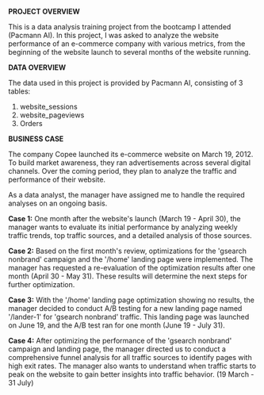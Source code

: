 **PROJECT OVERVIEW**

This is a data analysis training project from the bootcamp I attended (Pacmann AI). In this project, I was asked to analyze the website performance of an e-commerce company with various metrics, from the beginning of the website launch to several months of the website running.

**DATA OVERVIEW**

The data used in this project is provided by Pacmann AI, consisting of 3 tables:
1. website_sessions
2. website_pageviews
3. Orders

**BUSINESS CASE**

The company Copee launched its e-commerce website on March 19, 2012. To build market awareness, they ran advertisements across several digital channels. Over the coming period, they plan to analyze the traffic and performance of their website.

As a data analyst, the manager have assigned me to handle the required analyses on an ongoing basis.

**Case 1:** One month after the website's launch (March 19 - April 30), the manager wants to evaluate its initial performance by analyzing weekly traffic trends, top traffic sources, and a detailed analysis of those sources.

**Case 2:** Based on the first month's review, optimizations for the 'gsearch nonbrand' campaign and the '/home' landing page were implemented. The manager has requested a re-evaluation of the optimization results after one month (April 30 - May 31). These results will determine the next steps for further optimization.

**Case 3:** With the '/home' landing page optimization showing no results, the manager decided to conduct A/B testing  for a new landing page named '/lander-1' for 'gsearch nonbrand' traffic.  This landing page was launched on June 19, and the A/B test ran for one month (June 19 - July 31).

**Case 4:** After optimizing the performance of the 'gsearch nonbrand' campaign and landing page, the manager directed us to conduct a comprehensive funnel analysis for all traffic sources to identify pages with high exit rates. The manager also wants to understand when traffic starts to peak on the website to gain better insights into traffic behavior. (19 March - 31 July)
